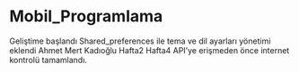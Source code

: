 # Mobil_Programlama
Geliştime başlandı
Shared_preferences ile tema ve dil ayarları yönetimi eklendi Ahmet Mert Kadıoğlu
Hafta2
Hafta4 
API’ye erişmeden önce internet 
kontrolü tamamlandı.
